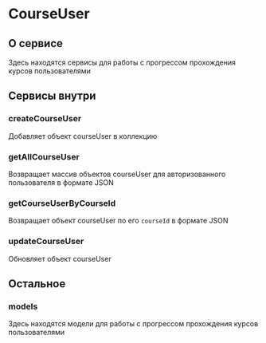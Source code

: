 # CourseUser

## О сервисе
Здесь находятся сервисы для работы с прогрессом прохождения курсов пользователями

## Сервисы внутри
### createCourseUser
Добавляет объект courseUser в коллекцию

### getAllCourseUser
Возвращает массив объектов courseUser для авторизованного пользователя в формате JSON
### getCourseUserByCourseId
Возвращает объект courseUser по его <code>courseId</code> в формате JSON

### updateCourseUser
Обновляет объект courseUser

## Остальное
### models
Здесь находятся модели для работы с прогрессом прохождения курсов пользователями
